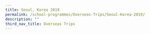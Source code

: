 ```yaml
---
title: Seoul, Korea 2019
permalink: /school-programmes/Overseas-Trips/Seoul-Korea-2019/
description: ""
third_nav_title: Overseas Trips
---
```

